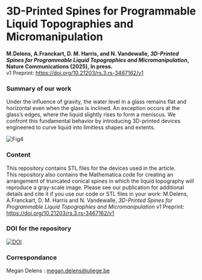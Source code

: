 # 3D-Printed Spines for Programmable Liquid Topographies and Micromanipulation
**M.Delens, A.Franckart, D. M. Harris, and N. Vandewalle, *3D-Printed Spines for Programmable Liquid Topographies and Micromanipulation*, Nature Communications (2025), In press.**   
v1 Preprint: https://doi.org/10.21203/rs.3.rs-3467162/v1

### Summary of our work 
Under the influence of gravity, the water level in a glass remains flat and horizontal even when the glass is inclined. An exception occurs at the glass’s edges, where the liquid slightly rises to form a meniscus. We confront this fundamental behavior by introducing 3D-printed devices engineered to curve liquid into limitless shapes and extents.

![Fig4](https://github.com/GRASP-LAB/3D-printed-spines/assets/148266194/7394e44c-e23c-410f-b313-d354c32f607c)


### Content
This repository contains STL files for the devices used in the article.  
This repository also contains the Mathematica code for creating an arrangement of truncated conical spines in which the liquid topography will reproduce a gray-scale image. 
Please see our publication for additional details and cite it if you use our code or STL files in your work: M.Delens, A.Franckart, D. M. Harris and N. Vandewalle, *3D-Printed Spines for Programmable Liquid Topographies and Micromanipulation* 
v1 Preprint: https://doi.org/10.21203/rs.3.rs-3467162/v1

### DOI for the repository
<a href="https://doi.org/10.5281/zenodo.15205889"><img src="https://zenodo.org/badge/706317332.svg" alt="DOI"></a>


### Correspondance 
Megan Delens : megan.delens@uliege.be

